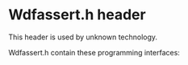 # Wdfassert.h header


This header is used by unknown technology.

Wdfassert.h contain these programming interfaces:

